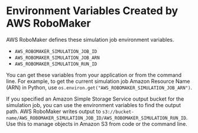 # Environment Variables Created by AWS RoboMaker<a name="simulation-job-envvars"></a>

AWS RoboMaker defines these simulation job environment variables\.
+ `AWS_ROBOMAKER_SIMULATION_JOB_ID`
+ `AWS_ROBOMAKER_SIMULATION_JOB_ARN`
+ `AWS_ROBOMAKER_SIMULATION_RUN_ID`

You can get these variables from your application or from the command line\. For example, to get the current simulation job Amazon Resource Name \(ARN\) in Python, use `os.environ.get("AWS_ROBOMAKER_SIMULATION_JOB_ARN")`\. 

If you specified an Amazon Simple Storage Service output bucket for the simulation job, you can use the environment variables to find the output path\. AWS RoboMaker writes output to `s3://bucket-name/AWS_ROBOMAKER_SIMULATION_JOB_ID/AWS_ROBOMAKER_SIMULATION_RUN_ID`\. Use this to manage objects in Amazon S3 from code or the command line\. 